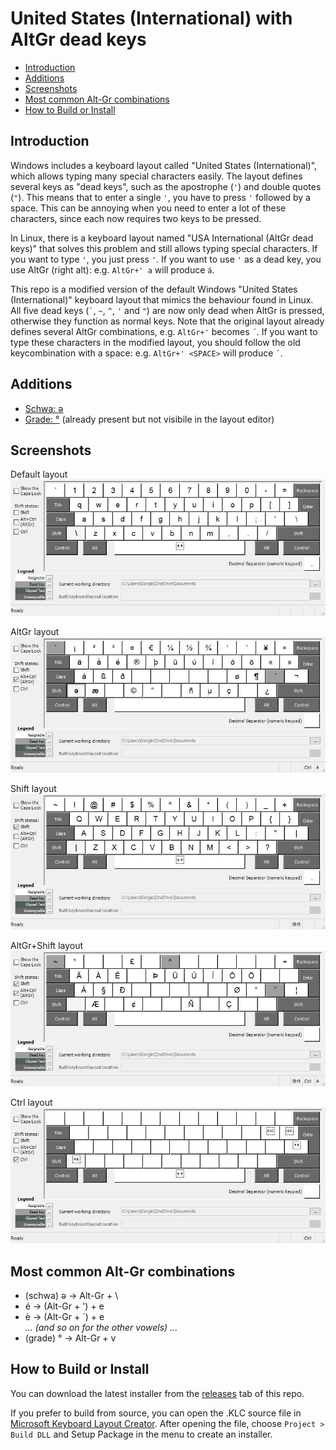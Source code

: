 # United States (International) with AltGr dead keys

  - [Introduction](#introduction)
  - [Additions](#additions)
  - [Screenshots](#screenshots)
  - [Most common Alt-Gr combinations](#most-common-alt-gr-combinations)
  - [How to Build or Install](#how-to-build-or-install)

## Introduction
Windows includes a keyboard layout called "United States (International)", which allows typing many special characters easily.
The layout defines several keys as "dead keys", such as the apostrophe (`'`) and double quotes (`"`).
This means that to enter a single `'`, you have to press `'` followed by a space.
This can be annoying when you need to enter a lot of these characters, since each now requires two keys to be pressed.

In Linux, there is a keyboard layout named "USA International (AltGr dead keys)" that solves this problem and still allows typing special characters.
If you want to type `'`, you just press `'`.
If you want to use `'` as a dead key, you use AltGr (right alt): e.g. `AltGr+' a` will produce `á`.

This repo is a modified version of the default Windows "United States (International)" keyboard layout that mimics the behaviour found in Linux.
All five dead keys (`` ` ``, `~`, `^`, `'` and `"`) are now only dead when AltGr is pressed, otherwise they function as normal keys.
Note that the original layout already defines several AltGr combinations, e.g. `AltGr+'` becomes `´`.
If you want to type these characters in the modified layout, you should follow the old keycombination with a space: e.g. `AltGr+' <SPACE>` will produce `´`.

## Additions
- [Schwa: ə](https://it.wikipedia.org/wiki/Scev%C3%A0)
- [Grade: °](https://it.wikipedia.org/wiki/Grado_(simbolo)) (already present but not visibile in the layout editor)

## Screenshots
Default layout
![Default layout](images/us-int.jpg "standard")

AltGr layout
![Layout when Alt-gr pressed](images/us-intAltGr.jpg "alt-gr pressed layout")

Shift layout
![Layout when Shift pressed](images/us-intShft.jpg "shift pressed layout")

AltGr+Shift layout
![Layout when Alt-gr pressed](images/us-intShftAltGr.jpg "alt-gr pressed layout")

Ctrl layout
![Layout when Shift pressed](images/us-intCtrl.jpg "shift pressed layout")

## Most common Alt-Gr combinations
- (schwa) ə -> Alt-Gr + \
- é -> (Alt-Gr + ') + e  
- è -> (Alt-Gr + `) + e  
_... (and so on for the other vowels) ..._  
- (grade) ° -> Alt-Gr + v  

## How to Build or Install
You can download the latest installer from the [releases](https://github.com/jesuswasrasta/win-us-intl-altgr/releases) tab of this repo.

If you prefer to build from source, you can open the .KLC source file in [Microsoft Keyboard Layout Creator](https://www.microsoft.com/en-us/download/details.aspx?id=102134).
After opening the file, choose `Project > Build DLL` and Setup Package in the menu to create an installer.
